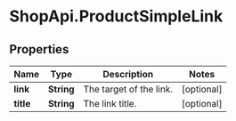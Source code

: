 # ShopApi.ProductSimpleLink

## Properties

Name | Type | Description | Notes
------------ | ------------- | ------------- | -------------
**link** | **String** | The target of the link. | [optional] 
**title** | **String** | The link title. | [optional] 


